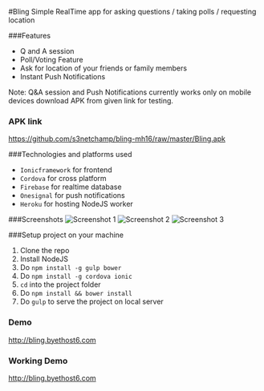 #Bling
Simple RealTime app for asking questions / taking polls / requesting location

###Features
* Q and A session
* Poll/Voting Feature
* Ask for location of your friends or family members
* Instant Push Notifications  

Note: Q&A session and Push Notifications currently works only on mobile devices download APK from given link for testing.

### APK link
https://github.com/s3netchamp/bling-mh16/raw/master/Bling.apk

###Technologies and platforms used
* `Ionicframework` for frontend
* `Cordova` for cross platform
* `Firebase` for realtime database
* `Onesignal` for push notifications
* `Heroku` for hosting NodeJS worker

###Screenshots
![Screenshot 1](https://i.imgsafe.org/d46ea97.jpg)
![Screenshot 2](https://i.imgsafe.org/d205846.jpg)
![Screenshot 3](https://i.imgsafe.org/cf59cdc.jpg)

###Setup project on your machine
1. Clone the repo 
2. Install NodeJS
3. Do `npm install -g gulp bower`
4. Do `npm install -g cordova ionic`
5. `cd` into the project folder
6. Do `npm install && bower install`
7. Do `gulp` to serve the project on local server

### Demo
http://bling.byethost6.com
### Working Demo
http://bling.byethost6.com
